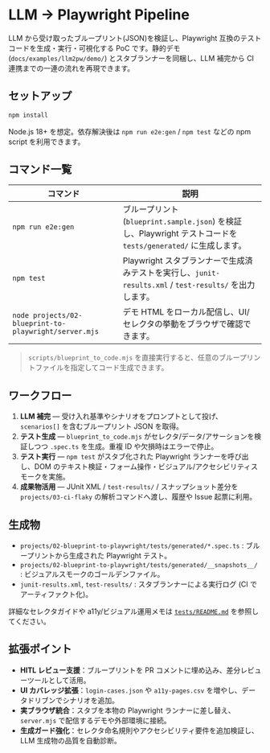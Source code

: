 # LLM → Playwright Pipeline

LLM から受け取ったブループリント(JSON)を検証し、Playwright 互換のテストコードを生成・実行・可視化する PoC です。静的デモ (`docs/examples/llm2pw/demo/`) とスタブランナーを同梱し、LLM 補完から CI 連携までの一連の流れを再現できます。

## セットアップ

```bash
npm install
```

Node.js 18+ を想定。依存解決後は `npm run e2e:gen` / `npm test` などの npm script を利用できます。

## コマンド一覧

| コマンド | 説明 |
| --- | --- |
| `npm run e2e:gen` | ブループリント (`blueprint.sample.json`) を検証し、Playwright テストコードを `tests/generated/` に生成します。 |
| `npm test` | Playwright スタブランナーで生成済みテストを実行し、`junit-results.xml` / `test-results/` を出力します。 |
| `node projects/02-blueprint-to-playwright/server.mjs` | デモ HTML をローカル配信し、UI/セレクタの挙動をブラウザで確認できます。 |

> `scripts/blueprint_to_code.mjs` を直接実行すると、任意のブループリントファイルを指定してコード生成できます。

## ワークフロー

1. **LLM 補完** — 受け入れ基準やシナリオをプロンプトとして投げ、`scenarios[]` を含むブループリント JSON を取得。
2. **テスト生成** — `blueprint_to_code.mjs` がセレクタ/データ/アサーションを検証しつつ `.spec.ts` を生成。重複 ID や欠損時はエラーで停止。
3. **テスト実行** — `npm test` がスタブ化された Playwright ランナーを呼び出し、DOM のテキスト検証・フォーム操作・ビジュアル/アクセシビリティスモークを実施。
4. **成果物活用** — JUnit XML / `test-results/` / スナップショット差分を `projects/03-ci-flaky` の解析コマンドへ渡し、履歴や Issue 起票に利用。

## 生成物

- `projects/02-blueprint-to-playwright/tests/generated/*.spec.ts` : ブループリントから生成された Playwright テスト。
- `projects/02-blueprint-to-playwright/tests/generated/__snapshots__/` : ビジュアルスモークのゴールデンファイル。
- `junit-results.xml`, `test-results/` : スタブランナーによる実行ログ (CI でアーティファクト化)。

詳細なセレクタガイドや a11y/ビジュアル運用メモは [`tests/README.md`](tests/README.md) を参照してください。

## 拡張ポイント

- **HITL レビュー支援**：ブループリントを PR コメントに埋め込み、差分レビューツールとして活用。
- **UI カバレッジ拡張**：`login-cases.json` や `a11y-pages.csv` を増やし、データドリブンでシナリオを追加。
- **実ブラウザ統合**：スタブを本物の Playwright ランナーに差し替え、`server.mjs` で配信するデモや外部環境に接続。
- **生成ガード強化**：セレクタ命名規則やアクセシビリティ要件を追加検証し、LLM 生成物の品質を自動診断。
